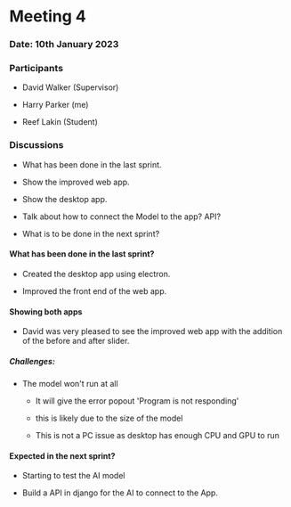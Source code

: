 # Meeting 4

### Date: 10th January 2023

### Participants

- David Walker (Supervisor)

- Harry Parker (me)

- Reef Lakin (Student)

### Discussions

- What has been done in the last sprint.

- Show the improved web app.

- Show the desktop app.

- Talk about how to connect the Model to the app? API?

- What is to be done in the next sprint?



#### What has been done in the last sprint?

- Created the desktop app using electron.

- Improved the front end of the web app.

#### 

#### Showing both apps

- David was very pleased to see the improved web app with the addition of the before and after slider.

##### Challenges:

- The model won't run at all
  
  - It will give the error popout 'Program is not responding'
  
  - this is likely due to the size of the model
  
  - This is not a PC issue as desktop has enough CPU and GPU to run


#### Expected in the next sprint?

- Starting to test the AI model

- Build a API in django for the AI to connect to the App.
